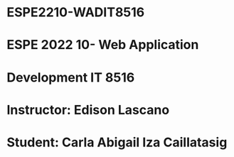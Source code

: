 # ESPE2210-WADIT8516
# ESPE 2022 10- Web Application
# Development IT 8516
# Instructor: Edison Lascano
# Student: Carla Abigail Iza Caillatasig


